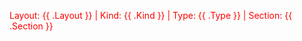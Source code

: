 <!-- 例如在 layouts/_default/baseof.html 或 single.html 中加入 -->
<p style="color:red;">
  Layout: {{ .Layout }} | Kind: {{ .Kind }} | Type: {{ .Type }} | Section: {{ .Section }}
</p>